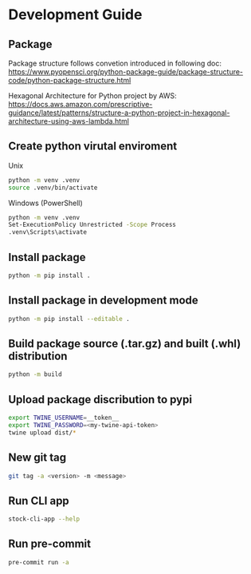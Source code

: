 # Development Guide

## Package

Package structure follows convetion introduced in following doc:
https://www.pyopensci.org/python-package-guide/package-structure-code/python-package-structure.html

Hexagonal Architecture for Python project by AWS:
https://docs.aws.amazon.com/prescriptive-guidance/latest/patterns/structure-a-python-project-in-hexagonal-architecture-using-aws-lambda.html


## Create python virutal enviroment

Unix

```sh
python -m venv .venv
source .venv/bin/activate
```

Windows (PowerShell)

```sh
python -m venv .venv
Set-ExecutionPolicy Unrestricted -Scope Process
.venv\Scripts\activate
```

## Install package

```sh
python -m pip install .
```

## Install package in development mode

```sh
python -m pip install --editable .
```

## Build package source (.tar.gz) and built (.whl) distribution

```sh
python -m build
```

## Upload package discribution to pypi

```sh
export TWINE_USERNAME=__token__
export TWINE_PASSWORD=<my-twine-api-token>
twine upload dist/*
```

## New git tag

```sh
git tag -a <version> -m <message>
```

## Run CLI app

```sh
stock-cli-app --help
```

## Run pre-commit

```sh
pre-commit run -a
```
